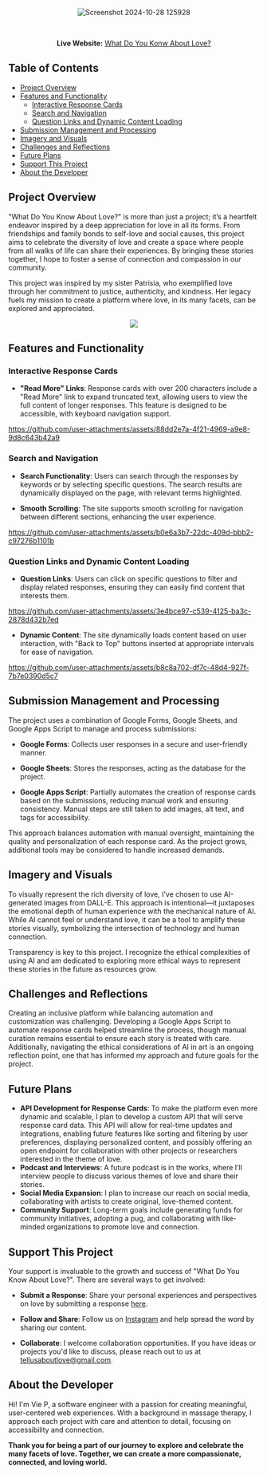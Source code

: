 <div align="center">
  
![Screenshot 2024-10-28 125928](https://github.com/user-attachments/assets/eef74794-9213-4e9b-9c76-90219de14503)

<br>

**Live Website:** [What Do You Konw About Love?](https://whatdoyouknowaboutlove.com/)

</div>

## Table of Contents
- [Project Overview](#project-overview)
- [Features and Functionality](#features-and-functionality)
  - [Interactive Response Cards](#interactive-response-cards)
  - [Search and Navigation](#search-and-navigation)
  - [Question Links and Dynamic Content Loading](#question-links-and-dynamic-content-loading)
- [Submission Management and Processing](#submission-management-and-processing)
- [Imagery and Visuals](#imagery-and-visuals)
- [Challenges and Reflections](#challenges-and-reflections)
- [Future Plans](#future-plans)
- [Support This Project](#support-this-project)
- [About the Developer](#about-the-developer)


## Project Overview

"What Do You Know About Love?" is more than just a project; it’s a heartfelt endeavor inspired by a deep appreciation for love in all its forms. From friendships and family bonds to self-love and social causes, this project aims to celebrate the diversity of love and create a space where people from all walks of life can share their experiences. By bringing these stories together, I hope to foster a sense of connection and compassion in our community.

This project was inspired by my sister Patrisia, who exemplified love through her commitment to justice, authenticity, and kindness. Her legacy fuels my mission to create a platform where love, in its many facets, can be explored and appreciated. 


<p align="center">
  <img src="https://github.com/user-attachments/assets/fabe8bd0-257a-4210-9674-cb3c220bf35d" />
</p>



## Features and Functionality

### Interactive Response Cards

- **"Read More" Links**: Response cards with over 200 characters include a "Read More" link to expand truncated text, allowing users to view the full content of longer responses. This feature is designed to be accessible, with keyboard navigation support.


https://github.com/user-attachments/assets/88dd2e7a-4f21-4969-a9e8-9d8c643b42a9


  
### Search and Navigation

- **Search Functionality**: Users can search through the responses by keywords or by selecting specific questions. The search results are dynamically displayed on the page, with relevant terms highlighted.

- **Smooth Scrolling**: The site supports smooth scrolling for navigation between different sections, enhancing the user experience.



https://github.com/user-attachments/assets/b0e6a3b7-22dc-409d-bbb2-c97276b1101b



### Question Links and Dynamic Content Loading

- **Question Links**: Users can click on specific questions to filter and display related responses, ensuring they can easily find content that interests them.

  

https://github.com/user-attachments/assets/3e4bce97-c539-4125-ba3c-2878d432b7ed



- **Dynamic Content**: The site dynamically loads content based on user interaction, with "Back to Top" buttons inserted at appropriate intervals for ease of navigation.



https://github.com/user-attachments/assets/b8c8a702-df7c-48d4-927f-7b7e0390d5c7


## Submission Management and Processing

The project uses a combination of Google Forms, Google Sheets, and Google Apps Script to manage and process submissions:

- **Google Forms**: Collects user responses in a secure and user-friendly manner.

- **Google Sheets**: Stores the responses, acting as the database for the project.

- **Google Apps Script**: Partially automates the creation of response cards based on the submissions, reducing manual work and ensuring consistency. Manual steps are still taken to add images, alt text, and tags for accessibility.

This approach balances automation with manual oversight, maintaining the quality and personalization of each response card. As the project grows, additional tools may be considered to handle increased demands.

## Imagery and Visuals

To visually represent the rich diversity of love, I’ve chosen to use AI-generated images from DALL-E. This approach is intentional—it juxtaposes the emotional depth of human experience with the mechanical nature of AI. While AI cannot feel or understand love, it can be a tool to amplify these stories visually, symbolizing the intersection of technology and human connection.

Transparency is key to this project. I recognize the ethical complexities of using AI and am dedicated to exploring more ethical ways to represent these stories in the future as resources grow.


## Challenges and Reflections

Creating an inclusive platform while balancing automation and customization was challenging. Developing a Google Apps Script to automate response cards helped streamline the process, though manual curation remains essential to ensure each story is treated with care. Additionally, navigating the ethical considerations of AI in art is an ongoing reflection point, one that has informed my approach and future goals for the project.

## Future Plans
- **API Development for Response Cards**: To make the platform even more dynamic and scalable, I plan to develop a custom API that will serve response card data. This API will allow for real-time updates and integrations, enabling future features like sorting and filtering by user preferences, displaying personalized content, and possibly offering an open endpoint for collaboration with other projects or researchers interested in the theme of love.
- **Podcast and Interviews**: A future podcast is in the works, where I’ll interview people to discuss various themes of love and share their stories.
- **Social Media Expansion**: I plan to increase our reach on social media, collaborating with artists to create original, love-themed content.
- **Community Support**: Long-term goals include generating funds for community initiatives, adopting a pug, and collaborating with like-minded organizations to promote love and connection.

## Support This Project

Your support is invaluable to the growth and success of "What Do You Know About Love?". There are several ways to get involved:

- **Submit a Response**: Share your personal experiences and perspectives on love by submitting a response [here](https://whatdoyouknowaboutlove.com/submit).

- **Follow and Share**: Follow us on [Instagram](https://instagram.com/whatdoyouknowaboutlove) and help spread the word by sharing our content.

- **Collaborate**: I welcome collaboration opportunities. If you have ideas or projects you'd like to discuss, please reach out to us at [tellusaboutlove@gmail.com](mailto:tellusaboutlove@gmail.com).


## About the Developer

Hi! I'm Vie P, a software engineer with a passion for creating meaningful, user-centered web experiences. With a background in massage therapy, I approach each project with care and attention to detail, focusing on accessibility and connection.


**Thank you for being a part of our journey to explore and celebrate the many facets of love. Together, we can create a more compassionate, connected, and loving world.**
